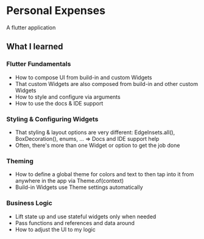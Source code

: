 # Personal Expenses

A flutter application

## What I learned

### Flutter Fundamentals

- How to compose UI from build-in and custom Widgets
- That custom Widgets are also composed from build-in and other custom Widgets
- How to style and configure via arguments
- How to use the docs & IDE support

### Styling & Configuring Widgets

- That styling & layout options are very different: EdgeInsets.all(), BoxDecoration(), enums, ... => Docs and IDE support help
- Often, there's more than one Widget or option to get the job done

### Theming

- How to define a global theme for colors and text to then tap into it from anywhere in the app via Theme.of(context)
- Build-in Widgets use Theme settings automatically

### Business Logic

- Lift state up and use stateful widgets only when needed
- Pass functions and references and data around
- How to adjust the UI to my logic